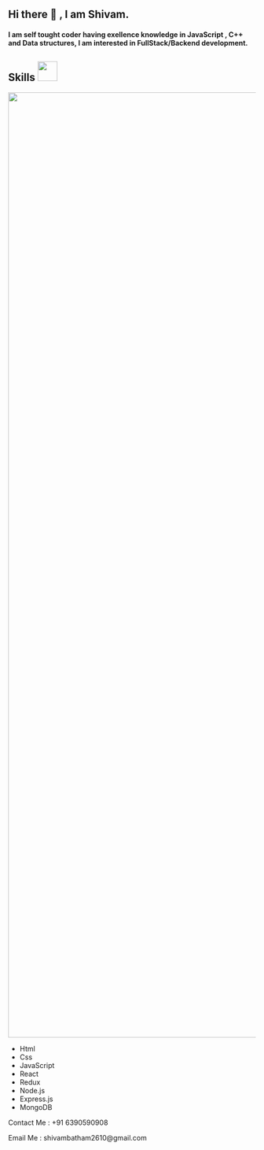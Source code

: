 ## Hi there 👋 , I am Shivam.
#### I am self tought coder having exellence knowledge in JavaScript , C++ and Data structures, I am interested in FullStack/Backend development. 
#### 
 <!--- ------------------------------------------------------------------------------------------------------------------------------------------------------ -->
<!--- -- Skills Section ------------------------------------------------------------------------------------------------------------------------------------- -->
<!--- ------------------------------------------------------------------------------------------------------------------------------------------------------ -->

<h2>Skills <span> <img src='https://user-images.githubusercontent.com/74038190/206662607-d9e7591e-bbf9-42f9-9386-29efc927bc16.gif' width="40"> </span> </h2>
<img src="https://www.animatedimages.org/data/media/562/animated-line-image-0184.gif" width="1920" /> 
<br>
<ul>
  <li>Html</li>
  <li>Css</li>
  <li>JavaScript</li>
  <li>React</li>
 <li>Redux</li>
  <li>Node.js</li>
  <li>Express.js</li> 
 <li>MongoDB</li>
</ul>
<P>Contact Me : +91 6390590908</P>
<P>Email Me : shivambatham2610@gmail.com</P>
